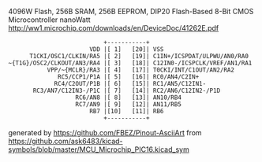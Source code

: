 4096W Flash, 256B SRAM, 256B EEPROM, DIP20
Flash-Based 8-Bit CMOS Microcontroller nanoWatt
http://ww1.microchip.com/downloads/en/DeviceDoc/41262E.pdf


	                           +-----------+
	                       VDD |[ 1]   [20]| VSS
	      T1CKI/OSC1/CLKIN/RA5 |[ 2]   [19]| C1IN+/ICSPDAT/ULPWU/AN0/RA0
	~{T1G}/OSC2/CLKOUT/AN3/RA4 |[ 3]   [18]| C12IN0-/ICSPCLK/VREF/AN1/RA1
	           VPP/~{MCLR}/RA3 |[ 4]   [17]| T0CKI/INT/C1OUT/AN2/RA2
	              RC5/CCP1/P1A |[ 5]   [16]| RC0/AN4/C2IN+
	             RC4/C2OUT/P1B |[ 6]   [15]| RC1/AN5/C12IN1-
	       RC3/AN7/C12IN3-/P1C |[ 7]   [14]| RC2/AN6/C12IN2-/P1D
	                   RC6/AN8 |[ 8]   [13]| AN10/RB4
	                   RC7/AN9 |[ 9]   [12]| AN11/RB5
	                       RB7 |[10]   [11]| RB6
	                           +-----------+


generated by https://github.com/FBEZ/Pinout-AsciiArt from https://github.com/ask6483/kicad-symbols/blob/master/MCU_Microchip_PIC16.kicad_sym
